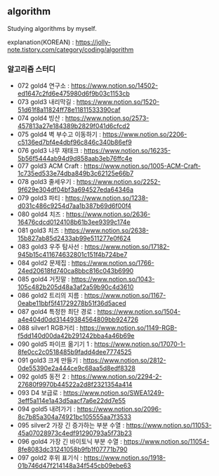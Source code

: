 ## algorithm
Studying algorithms by myself.

explanation(KOREAN) : https://jolly-note.tistory.com/category/coding/algorithm

### 알고리즘 스터디
- 072 gold4 연구소 : https://www.notion.so/14502-ed1647c2fd6e475980d6f9b03c1153cb
- 073 gold3 내리막길 : https://www.notion.so/1520-51d61f8a11824ff78e11811533390caf
- 074 gold4 빙산 : https://www.notion.so/2573-457813a27e184389b2829f041d6cfcd2
- 075 gold4 벽 부수고 이동하기 : https://www.notion.so/2206-c5136ed7bf4e4dbf96c846c340b86ef9
- 076 gold3 나무 재태크 : https://www.notion.so/16235-5b56f5444ab94d9d858aab3eb76ffc4e
- 077 gold3 ACM Craft : https://www.notion.so/1005-ACM-Craft-1c735ed533e74dba849b3c62125e66b7
- 078 gold3 줄세우기 : https://www.notion.so/2252-9f629e304df04bf3a694527eda64346a
- 079 gold3 파티 : https://www.notion.so/1238-d031c486c9254d7aa1b387b69d6f00f4
- 080 gold4 치즈 : https://www.notion.so/2636-16476cdcd0124108b61b3ee9399c174e
- 081 gold3 치즈 : https://www.notion.so/2638-15b827ab85d2433ab99e511277e0f624
- 083 gold3 우주 탐사선 : https://www.notion.so/17182-945b15c411674632801c151f4b724be7
- 084 gold2 문제집 : https://www.notion.so/1766-24ed20618fd740ca8bbc816c043b6990
- 085 gold4 거짓말 : https://www.notion.so/1043-105c482b205d48a3af2a59b90c4d3610
- 086 gold2 트리의 지름 : https://www.notion.so/1167-0eabe11bbf5f41729278b51f36d5aced
- 087 gold4 특정한 최단 경로 : https://www.notion.so/1504-a4e404d0dd31449384564809bb924726
- 088 silver1 RGB거리 : https://www.notion.so/1149-RGB-f5dd140d00da42b291242bba4a46b69e
- 090 gold5 파이프 옮기기 1 : https://www.notion.so/17070-1-8fe0cc2c0518485b9fadd4dee7774525
- 091 gold3 크게 만들기 : https://www.notion.so/2812-0de55390e2a444ce9c68aa5d8edf8328
- 092 gold5 동전 2 : https://www.notion.so/2294-2-27680f9970b44522a2d8f2321354a414
- 093 D4 보급로 : https://www.notion.so/SWEA1249-3eff5a114e1a43d5aacf7a6e22dd7e55
- 094 gold5 내려가기 : https://www.notion.so/2096-8c7b85a304a74921bc105555aa7f3533
- 095 silver2 가장 긴 증가하는 부분 수열 : https://www.notion.so/11053-45a07028973c4edf91290793a5f73b23
- 096 gold4 가장 긴 바이토닉 부분 수열 : https://www.notion.so/11054-8fe8083dc31241058b9fb1f07771b790
- 097 gold2 후위 표기식 : https://www.notion.so/1918-01b746d47f214148a34f545cb09ebe63
